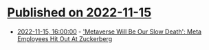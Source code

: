 # [Published on 2022-11-15](index.md)

* [2022-11-15, 16:00:00](https://tech.slashdot.org/story/22/11/15/085213/metaverse-will-be-our-slow-death-meta-employees-hit-out-at-zuckerberg?utm_source=rss1.0mainlinkanon&utm_medium=feed) - ['Metaverse Will Be Our Slow Death': Meta Employees Hit Out At Zuckerberg](https://tech.slashdot.org/story/22/11/15/085213/metaverse-will-be-our-slow-death-meta-employees-hit-out-at-zuckerberg?utm_source=rss1.0mainlinkanon&utm_medium=feed)
